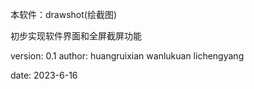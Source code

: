 本软件：drawshot(绘截图)

初步实现软件界面和全屏截屏功能

version: 0.1
author: huangruixian
        wanlukuan
        lichengyang
        
date: 2023-6-16
